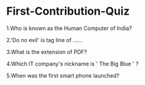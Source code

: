 # First-Contribution-Quiz

1.Who is known as the Human Computer of India?

2.'Do no evil' is tag line of ......

3.What is the extension of PDF?

4.Which IT company's nickname is ' The Big Blue ' ?

5.When was the first smart phone launched?
